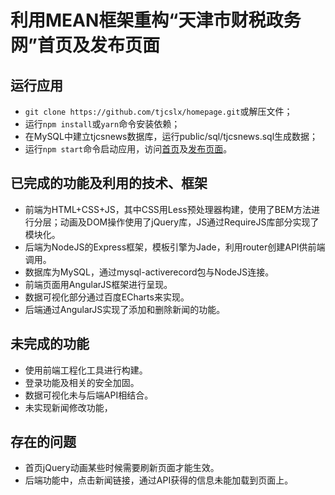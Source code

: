 # 利用MEAN框架重构“天津市财税政务网”首页及发布页面

## 运行应用
* `git clone https://github.com/tjcslx/homepage.git`或解压文件；
* 运行`npm install`或`yarn`命令安装依赖；
* 在MySQL中建立tjcsnews数据库，运行public/sql/tjcsnews.sql生成数据；
* 运行`npm start`命令启动应用，访问[首页](http://localhost:3000)及[发布页面](http://localhost:3000/backend)。
## 已完成的功能及利用的技术、框架
* 前端为HTML+CSS+JS，其中CSS用Less预处理器构建，使用了BEM方法进行分层；动画及DOM操作使用了jQuery库，JS通过RequireJS库部分实现了模块化。
* 后端为NodeJS的Express框架，模板引擎为Jade，利用router创建API供前端调用。
* 数据库为MySQL，通过mysql-activerecord包与NodeJS连接。
* 前端页面用AngularJS框架进行呈现。
* 数据可视化部分通过百度ECharts来实现。
* 后端通过AngularJS实现了添加和删除新闻的功能。
## 未完成的功能
* 使用前端工程化工具进行构建。
* 登录功能及相关的安全加固。
* 数据可视化未与后端API相结合。
* 未实现新闻修改功能，
## 存在的问题
* 首页jQuery动画某些时候需要刷新页面才能生效。
* 后端功能中，点击新闻链接，通过API获得的信息未能加载到页面上。